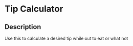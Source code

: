 # Tip Calculator

## Description 
Use this to calculate a desired tip while out to eat or what not

